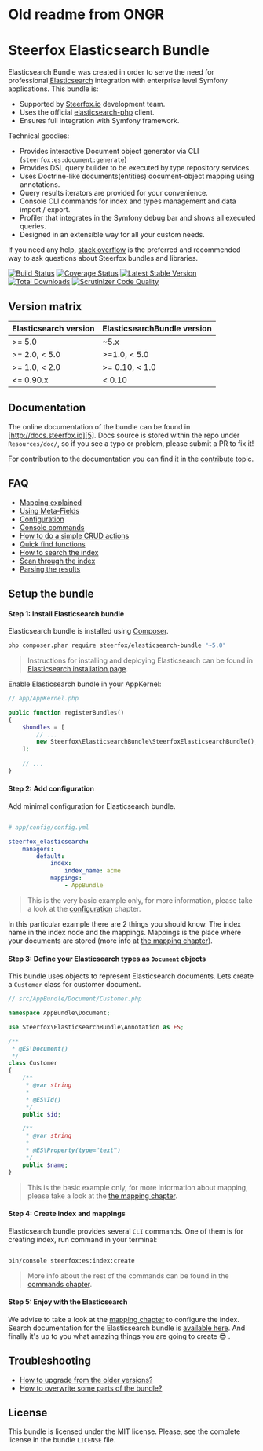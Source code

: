 # Old readme from ONGR
# Steerfox Elasticsearch Bundle

Elasticsearch Bundle was created in order to serve the need for
professional [Elasticsearch][1] integration with enterprise level Symfony
applications. This bundle is:

* Supported by [Steerfox.io][2] development team.
* Uses the official [elasticsearch-php][3] client.
* Ensures full integration with Symfony framework.

Technical goodies:

* Provides interactive Document object generator via CLI (`steerfox:es:document:generate`)
* Provides DSL query builder to be executed by type repository services.
* Uses Doctrine-like documents(entities) document-object mapping using annotations.
* Query results iterators are provided for your convenience.
* Console CLI commands for index and types management and data import / export.
* Profiler that integrates in the Symfony debug bar and shows all executed queries.
* Designed in an extensible way for all your custom needs.

If you need any help, [stack overflow][4]
is the preferred and recommended way to ask questions about Steerfox bundles and libraries.


[![Build Status](https://travis-ci.org/steerfox-io/ElasticsearchBundle.svg?branch=master)](https://travis-ci.org/steerfox-io/ElasticsearchBundle)
[![Coverage Status](https://coveralls.io/repos/steerfox-io/ElasticsearchBundle/badge.svg?branch=master&service=github)](https://coveralls.io/github/steerfox-io/ElasticsearchBundle?branch=master)
[![Latest Stable Version](https://poser.pugx.org/steerfox/elasticsearch-bundle/v/stable)](https://packagist.org/packages/steerfox/elasticsearch-bundle)
[![Total Downloads](https://poser.pugx.org/steerfox/elasticsearch-bundle/downloads)](https://packagist.org/packages/steerfox/elasticsearch-bundle)
[![Scrutinizer Code Quality](https://scrutinizer-ci.com/g/steerfox-io/ElasticsearchBundle/badges/quality-score.png?b=master)](https://scrutinizer-ci.com/g/steerfox-io/ElasticsearchBundle/?branch=master)


## Version matrix

| Elasticsearch version | ElasticsearchBundle version |
| --------------------- | --------------------------- |
| >= 5.0                | ~5.x                        |
| >= 2.0, < 5.0         | >=1.0, < 5.0                |
| >= 1.0, < 2.0         | >= 0.10, < 1.0              |
| <= 0.90.x             | < 0.10                      |

## Documentation

The online documentation of the bundle can be found in [http://docs.steerfox.io][5].
Docs source is stored within the repo under `Resources/doc/`, so if you see a typo or problem, please submit a PR to fix it!

For contribution to the documentation you can find it in the [contribute][6] topic.

## FAQ
* [Mapping explained][7]
* [Using Meta-Fields][8]
* [Configuration][9]
* [Console commands][10]
* [How to do a simple CRUD actions][11]
* [Quick find functions][12]
* [How to search the index][13]
* [Scan through the index][14]
* [Parsing the results][15]

## Setup the bundle

#### Step 1: Install Elasticsearch bundle

Elasticsearch bundle is installed using [Composer][16].

```bash
php composer.phar require steerfox/elasticsearch-bundle "~5.0"

```

> Instructions for installing and deploying Elasticsearch can be found in
 [Elasticsearch installation page][17].

Enable Elasticsearch bundle in your AppKernel:

```php
// app/AppKernel.php

public function registerBundles()
{
    $bundles = [
        // ...
        new Steerfox\ElasticsearchBundle\SteerfoxElasticsearchBundle(),
    ];
    
    // ...
}

```

#### Step 2: Add configuration

Add minimal configuration for Elasticsearch bundle.

```yaml

# app/config/config.yml

steerfox_elasticsearch:
    managers:
        default:
            index:
                index_name: acme
            mappings:
                - AppBundle

```

> This is the very basic example only, for more information, please take a look at the [configuration][9] chapter.

In this particular example there are 2 things you should know. The index name in the index node and the mappings.
 Mappings is the place where your documents are stored (more info at [the mapping chapter][7]).


#### Step 3: Define your Elasticsearch types as `Document` objects

This bundle uses objects to represent Elasticsearch documents. Lets create a `Customer` class for customer document.

```php
// src/AppBundle/Document/Customer.php

namespace AppBundle\Document;

use Steerfox\ElasticsearchBundle\Annotation as ES;

/**
 * @ES\Document()
 */
class Customer
{
    /**
     * @var string
     *
     * @ES\Id()
     */
    public $id;

    /**
     * @var string
     *
     * @ES\Property(type="text")
     */
    public $name;
}

```

> This is the basic example only, for more information about mapping, please take a look
 at the [the mapping chapter][7].


#### Step 4: Create index and mappings

Elasticsearch bundle provides several `CLI` commands. One of them is for creating index, run command in your terminal:

```bash

bin/console steerfox:es:index:create

```

> More info about the rest of the commands can be found in the [commands chapter][10].


#### Step 5: Enjoy with the Elasticsearch

We advise to take a look at the [mapping chapter][7] to configure the index.
Search documentation for the Elasticsearch bundle is [available here][13].
And finally it's up to you what amazing things you are going to create :sunglasses: .

## Troubleshooting
* [How to upgrade from the older versions?][18]
* [How to overwrite some parts of the bundle?][19]

## License

This bundle is licensed under the MIT license. Please, see the complete license
in the bundle `LICENSE` file.



[1]: https://www.elastic.co/products/elasticsearch
[2]: http://steerfox.io
[3]: https://github.com/elastic/elasticsearch-php
[4]: http://stackoverflow.com/questions/tagged/steerfox
[5]: http://docs.steerfox.io/ElasticsearchBundle
[6]: http://docs.steerfox.io/common/Contributing
[7]: http://docs.steerfox.io/ElasticsearchBundle/mapping
[8]: http://docs.steerfox.io/ElasticsearchBundle/meta_fields
[9]: http://docs.steerfox.io/ElasticsearchBundle/configuration
[10]: http://docs.steerfox.io/ElasticsearchBundle/commands
[11]: http://docs.steerfox.io/ElasticsearchBundle/crud
[12]: http://docs.steerfox.io/ElasticsearchBundle/find_functions
[13]: http://docs.steerfox.io/ElasticsearchBundle/search
[14]: http://docs.steerfox.io/ElasticsearchBundle/scan
[15]: http://docs.steerfox.io/ElasticsearchBundle/results_parsing
[16]: https://getcomposer.org
[17]: https://www.elastic.co/downloads/elasticsearch
[18]: http://docs.steerfox.io/ElasticsearchBundle/upgrade
[19]: http://docs.steerfox.io/ElasticsearchBundle/overwriting_bundle
